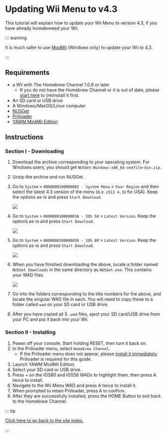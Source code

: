 # Updating Wii Menu to v4.3

This tutorial will explain how to update your Wii Menu to version 4.3, if you have already homebrewed your Wii.

::: warning

It is much safer to use [ModMii](modmii) (Windows only) to update your Wii to 4.3.

:::

## Requirements

* a Wii with The Homebrew Channel 1.0.8 or later
    * If you do not have the Homebrew Channel or it is out of date, please [start here](get-started) to (re)install it first.
* An SD card or USB drive
* A Windows/MacOS/Linux computer
* [NUSGet](https://github.com/NinjaCheetah/NUSGet/releases/latest/)
* [Priiloader](priiloader)
* [YAWM ModMii Edition](https://oscwii.org/library/app/yawmme)

## Instructions

### Section I - Downloading

1. Download the archive corresponding to your operating system. For Windows users, you should get `NUSGet-Windows-x86_64-onefile-bin.zip`.
1. Unzip the archive and run NUSGet.
1. Go to `System` > `0000000100000002 - System Menu` > `Your Region` and then select the latest 4.3 version of the menu (e.x. `v513 4.3U` for USA). Keep the options as-is and press `Start Download`.

    ![](/images/desktop-apps/nusget/nusget-wiimenu-dl-alt.png)
1. Go to `System` > `000000010000003A - IOS 58` > `Latest Version`. Keep the options as-is and press `Start Download`.

    ![](/images/desktop-apps/nusget/nusget-ios58-dl.png)
1. Go to `System` > `0000000100000050 - IOS 80` > `Latest Version`. Keep the options as-is and press `Start Download`.

    ![](/images/desktop-apps/nusget/nusget-ios80-dl.png)
1. When you have finished downloading the above, locate a folder named `NUSGet Downloads` in the same directory as `NUSGet.exe`. This contains your WAD files.

    ![](/images/desktop-apps/nusget/nusget-folder.png)
1. Go into the folders corresponding to the title numbers for the above, and locate the singular WAD file in each. You will need to copy these to a folder called `wad` on your SD card or USB drive.
1. After you have copied all 3 `.wad` files, eject your SD card/USB drive from your PC and put it back into your Wii.



### Section II - Installing

1. Power off your console. Start holding RESET, then turn it back on.
1. In the Priiloader menu, select `Homebrew Channel`.
    * If the Priiloader menu does not appear, please [install it immediately](priiloader). Priiloader is required for this guide.
1. Launch YAWM ModMii Edition.
1. Select your SD card or USB drive.
1. Press + on the IOS80 and IOS58 WADs to highlight them, then press A twice to install.
1. Navigate to the Wii Menu WAD and press A twice to install it.
1. When prompted to retain Priiloader, press A to confirm.
1. After they are successfully installed, press the HOME Button to exit back to the Homebrew Channel.

::: tip

[Click here to go back to the site index.](site-navigation)

:::
